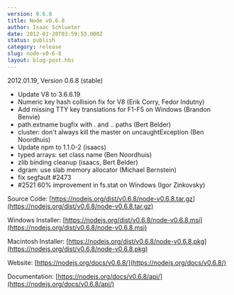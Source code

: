 ```yaml
---
version: 0.6.8
title: Node v0.6.8
author: Isaac Schlueter
date: 2012-01-20T03:59:53.000Z
status: publish
category: release
slug: node-v0-6-8
layout: blog-post.hbs
---
```


2012.01.19, Version 0.6.8 (stable)

- Update V8 to 3.6.6.19
- Numeric key hash collision fix for V8 (Erik Corry, Fedor Indutny)
- Add missing TTY key translations for F1-F5 on Windows (Brandon Benvie)
- path.extname bugfix with . and .. paths (Bert Belder)
- cluster: don't always kill the master on uncaughtException (Ben Noordhuis)
- Update npm to 1.1.0-2 (isaacs)
- typed arrays: set class name (Ben Noordhuis)
- zlib binding cleanup (isaacs, Bert Belder)
- dgram: use slab memory allocator (Michael Bernstein)
- fix segfault #2473
- #2521 60% improvement in fs.stat on Windows (Igor Zinkovsky)

Source Code: [https://nodejs.org/dist/v0.6.8/node-v0.6.8.tar.gz](https://nodejs.org/dist/v0.6.8/node-v0.6.8.tar.gz)

Windows Installer: [https://nodejs.org/dist/v0.6.8/node-v0.6.8.msi](https://nodejs.org/dist/v0.6.8/node-v0.6.8.msi)

Macintosh Installer: [https://nodejs.org/dist/v0.6.8/node-v0.6.8.pkg](https://nodejs.org/dist/v0.6.8/node-v0.6.8.pkg)

Website: [https://nodejs.org/docs/v0.6.8/](https://nodejs.org/docs/v0.6.8/)

Documentation: [https://nodejs.org/docs/v0.6.8/api/](https://nodejs.org/docs/v0.6.8/api/)
